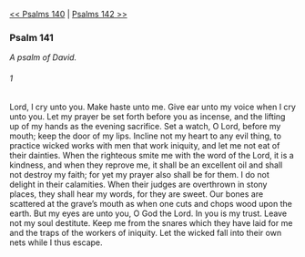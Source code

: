[<< Psalms 140](Psalms%20140)  |  [Psalms 142 >>](Psalms%20142)

### Psalm 141

*A psalm of David.*

###### 1
Lord, I cry unto you. Make haste unto me. Give ear unto my voice when I cry unto you. Let my prayer be set forth before you as incense, and the lifting up of my hands as the evening sacrifice. Set a watch, O Lord, before my mouth; keep the door of my lips. Incline not my heart to any evil thing, to practice wicked works with men that work iniquity, and let me not eat of their dainties. When the righteous smite me with the word of the Lord, it is a kindness, and when they reprove me, it shall be an excellent oil and shall not destroy my faith; for yet my prayer also shall be for them. I do not delight in their calamities. When their judges are overthrown in stony places, they shall hear my words, for they are sweet. Our bones are scattered at the grave’s mouth as when one cuts and chops wood upon the earth. But my eyes are unto you, O God the Lord. In you is my trust. Leave not my soul destitute. Keep me from the snares which they have laid for me and the traps of the workers of iniquity. Let the wicked fall into their own nets while I thus escape.